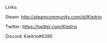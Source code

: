 Links:

Steam: http://steamcommunity.com/id/Kieitrio

Twitter: https://twitter.com/Kieitrio

Discord: Kieitrio#6390

